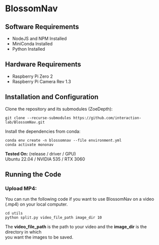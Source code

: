 # BlossomNav
## Software Requirements
- NodeJS and NPM Installed
- MiniConda Installed
- Python Installed

## Hardware Requirements
- Raspberry Pi Zero 2
- Raspberry Pi Camera Rev 1.3

## Installation and Configuration
Clone the repository and its submodules (ZoeDepth):
```
git clone --recurse-submodules https://github.com/interaction-lab/BlossomNav.git
```
Install the dependencies from conda:
```
conda env create -n blossomnav --file environment.yml
conda activate mononav
```
**Tested On:** (release / driver / GPU)
<br />Ubuntu 22.04 / NVIDIA 535 / RTX 3060

## Running the Code
### Upload MP4:
You can run the following code if you want to use BlossomNav on a video (.mp4) on your local computer.
```
cd utils
python split.py video_file_path image_dir 10
```
The **video_file_path** is the path to your video and the **image_dir** is the directory in which
<br /> you want the images to be saved. 
